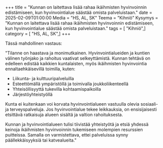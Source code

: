+++
title = "Kunnan on laitettava lisää rahaa ikäihmisten hyvinvoinnin edistämiseen, kun hyvinvointialue säästää omista palveluistaan."
date = 2025-02-09T01:00:00
Media = "HS, AL, SK"
Teema = "Kihniö"
Kysymys = "Kunnan on laitettava lisää rahaa ikäihmisten hyvinvoinnin edistämiseen, kun hyvinvointialue säästää omista palveluistaan."
tags = [ "Kihniö",]
category = [ "HS, AL, SK",]
+++

Tässä mahdollinen vastaus:

"Tilanne on haastava ja monimutkainen. Hyvinvointialueiden ja kuntien välinen työnjako ja rahoitus vaativat selkeyttämistä. Kunnan tehtävä on edelleen edistää kaikkien kuntalaisten, myös ikäihmisten hyvinvointia ennaltaehkäisevillä toimilla, kuten:

- Liikunta- ja kulttuuripalveluilla
- Esteettömällä ympäristöllä ja toimivalla joukkoliikenteellä
- Yhteisöllisyyttä tukevilla kohtaamispaikoilla
- Järjestöyhteistyöllä

Kunta ei kuitenkaan voi korvata hyvinvointialueen vastuulla olevia sosiaali- ja terveyspalveluja. Jos hyvinvointialue tekee leikkauksia, on ensisijaisesti etsittävä ratkaisuja alueen sisältä ja valtion rahoituksesta.

Kunnan ja hyvinvointialueen tulisi tiivistää yhteistyötä ja etsiä yhdessä keinoja ikäihmisten hyvinvoinnin tukemiseen molempien resurssien puitteissa. Samalla on varmistettava, ettei palveluissa synny päällekkäisyyksiä tai katvealueita."